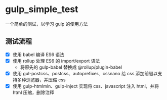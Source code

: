 # gulp_simple_test
一个简单的测试，以学习 gulp 的使用方法

## 测试流程
- [x] 使用 babel 编译 ES6 语法
- [x] 使用 rollup 处理 ES6 的 import/export 语法
  - 将原先的 gulp-babel 替换成 @rollup/plugin-babel
- [x] 使用 gul-postcss、postcss、autoprefixer、cssnano 给 css 添加前缀以支持多种浏览器，并压缩 css
- [x] 使用 gulp-htmlmin、gulp-inject 实现将 css、javascript 注入 html，并将 html 压缩，删除注释
